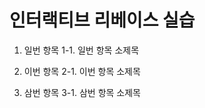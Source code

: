 # 인터랙티브 리베이스 실습

1. 일번 항목
   1-1. 일번 항목 소제목

2. 이번 항목
   2-1. 이번 항목 소제목

3. 삼번 항목
   3-1. 삼번 항목 소제목
